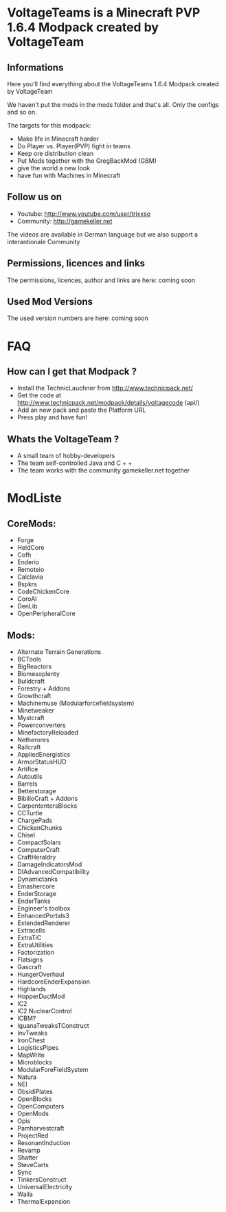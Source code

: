 # VoltageTeams is a Minecraft PVP 1.6.4 Modpack created by VoltageTeam
## Informations
Here you'll find everything about the VoltageTeams 1.6.4 Modpack created by VoltageTeam

We haven't put the mods in the mods folder and that's all. Only the configs and so on.

The targets for this modpack:
* Make life in Minecraft harder
* Do Player vs. Player(PVP) fight in teams
* Keep ore distribution clean
* Put Mods together with the GregBackMod (GBM)
* give the world a new look
* have fun with Machines in Minecraft

## Follow us on
* Youtube: http://www.youtube.com/user/trixxso
* Community: http://gamekeller.net

The videos are available in German language but we also support a interantionale Community

## Permissions, licences and links
The permissions, licences, author and links are here:
coming soon

## Used Mod Versions
The used version numbers are here:
coming soon

# FAQ
## How can I get that Modpack ?
* Install the TechnicLauchner from <http://www.technicpack.net/>
* Get the code at http://www.technicpack.net/modpack/details/voltagecode (api/)
* Add an new pack and paste the Platform URL
* Press play and have fun!

## Whats the VoltageTeam ?
* A small team of hobby-developers
* The team self-controlled Java and C + +
* The team works with the community gamekeller.net together

# ModListe
## CoreMods:
* Forge
* HeldCore
* Cofh
* Enderio
* Remoteio
* Calclavia
* Bspkrs
* CodeChickenCore
* CoroAI
* DenLib
* OpenPeripheralCore

## Mods:
* Alternate Terrain Generations
* BCTools
* BigReactors
* Biomesoplenty
* Buildcraft
* Forestry + Addons
* Growthcraft
* Machinemuse (Modularforcefieldsystem)
* Minetweaker
* Mystcraft
* Powerconverters
* MinefactoryReloaded
* Netherores
* Railcraft
* AppliedEnergistics
* ArmorStatusHUD
* Artifice
* Autoutils
* Barrels
* Betterstorage
* BibilioCraft + Addons
* CarpententersBlocks
* CCTurtle
* ChargePads
* ChickenChunks
* Chisel
* CompactSolars
* ComputerCraft
* CraftHeraldry
* DamageIndicatorsMod
* DIAdvancedCompatibility
* Dynamictanks
* Emashercore
* EnderStorage
* EnderTanks
* Engineer's toolbox
* EnhancedPortals3
* ExtendedRenderer
* Extracells
* ExtraTiC
* ExtraUtilities
* Factorization
* Flatsigns
* Gascraft
* HungerOverhaul
* HardcoreEnderExpansion
* Highlands
* HopperDuctMod
* IC2
* IC2 NuclearControl
* ICBM?
* IguanaTweaksTConstruct
* InvTweaks
* IronChest
* LogisticsPipes
* MapWrite
* Microblocks
* ModularForeFieldSystem
* Natura
* NEI
* ObsidiPlates
* OpenBlocks
* OpenComputers
* OpenMods
* Opis
* Pamharvestcraft
* ProjectRed
* ResonantInduction
* Revamp
* Shatter
* SteveCarts
* Sync
* TinkersConstruct
* UniversalElectricity
* Waila
* ThermalExpansion
